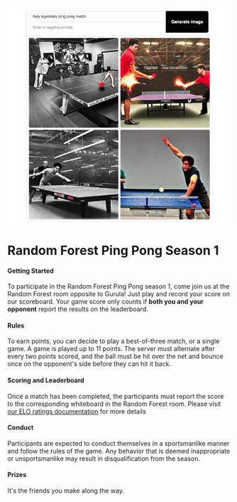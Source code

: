 <p align="center">
  <img src="/fig/ping_pong.png" />
</p>

# Random Forest Ping Pong Season 1

#### Getting Started
To participate in the Random Forest Ping Pong season 1, come join us at the Random Forest room opposite to Gurula! Just play and record your score on our scoreboard. Your game score only counts if **both you and your opponent** report the results on the leaderboard.

#### Rules
To earn points, you can decide to play a best-of-three match, or a single game. A game is played up to 11 points. The server must alternate after every two points scored, and the ball must be hit over the net and bounce once on the opponent's side before they can hit it back.

#### Scoring and Leaderboard
Once a match has been completed, the participants must report the score to the corresponding whiteboard in the Random Forest room. Please visit [our ELO ratings documentation](/elo.md) for more details

#### Conduct
Participants are expected to conduct themselves in a sportsmanlike manner and follow the rules of the game. Any behavior that is deemed inappropriate or unsportsmanlike may result in disqualification from the season.

#### Prizes
It's the friends you make along the way.